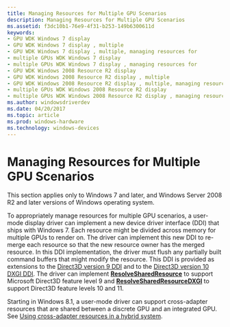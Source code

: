 ```yaml
---
title: Managing Resources for Multiple GPU Scenarios
description: Managing Resources for Multiple GPU Scenarios
ms.assetid: f3dc10b1-76e9-4f31-b253-149b6300611d
keywords:
- GPU WDK Windows 7 display
- GPU WDK Windows 7 display , multiple
- GPU WDK Windows 7 display , multiple, managing resources for
- multiple GPUs WDK Windows 7 display
- multiple GPUs WDK Windows 7 display , managing resources for
- GPU WDK Windows 2008 Resource R2 display
- GPU WDK Windows 2008 Resource R2 display , multiple
- GPU WDK Windows 2008 Resource R2 display , multiple, managing resources for
- multiple GPUs WDK Windows 2008 Resource R2 display
- multiple GPUs WDK Windows 2008 Resource R2 display , managing resources for
ms.author: windowsdriverdev
ms.date: 04/20/2017
ms.topic: article
ms.prod: windows-hardware
ms.technology: windows-devices
---
```


# Managing Resources for Multiple GPU Scenarios


This section applies only to Windows 7 and later, and Windows Server 2008 R2 and later versions of Windows operating system.

To appropriately manage resources for multiple GPU scenarios, a user-mode display driver can implement a new device driver interface (DDI) that ships with Windows 7. Each resource might be divided across memory for multiple GPUs to render on. The driver can implement this new DDI to re-merge each resource so that the new resource owner has the merged resource. In this DDI implementation, the driver must flush any partially built command buffers that might modify the resource. This DDI is provided as extensions to the [Direct3D version 9 DDI](https://msdn.microsoft.com/library/windows/hardware/ff552927) and to the [Direct3D version 10 DXGI DDI](https://msdn.microsoft.com/library/windows/hardware/ff552905). The driver can implement [**ResolveSharedResource**](https://msdn.microsoft.com/library/windows/hardware/ff569487) to support Microsoft Direct3D feature level 9 and [**ResolveSharedResourceDXGI**](https://msdn.microsoft.com/library/windows/hardware/ff569488) to support Direct3D feature levels 10 and 11.

Starting in Windows 8.1, a user-mode driver can support cross-adapter resources that are shared between a discrete GPU and an integrated GPU. See [Using cross-adapter resources in a hybrid system](using-cross-adapter-resources-in-a-hybrid-system.md).

 

 





